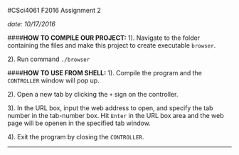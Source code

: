 #CSci4061 F2016 Assignment 2

*date: 10/17/2016*


####**HOW TO COMPILE OUR PROJECT:**
1). Navigate to the folder containing the files and make this project to create executable `browser`.

2). Run command `./browser`

####**HOW TO USE FROM SHELL:**
1). Compile the program and the `CONTROLLER` window will pop up.

2). Open a new tab by clicking the `+` sign on the controller.

3). In the URL box, input the web address to open, and specify the tab number in the tab-number box. Hit `Enter` in the URL box area and the web page will be openen in the specified tab window.

4). Exit the program by closing the `CONTROLLER`.

-----------------------
